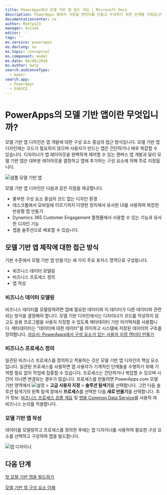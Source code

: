 ```yaml
---
title: PowerApps에서 모델 기반 앱 빌드 개요 | Microsoft Docs
description: PowerApps 앱에서 사용할 엔터티를 만들고 구성하기 위한 단계별 지침입니다.
documentationcenter: na
author: Mattp123
manager: kvivek
editor: ''
tags: ''
ms.service: powerapps
ms.devlang: na
ms.topic: conceptual
ms.component: model
ms.date: 08/09/2018
ms.author: matp
search.audienceType:
  - maker
search.app:
  - PowerApps
  - D365CE
---
```

# <a name="what-are-model-driven-apps-in-powerapps"></a>PowerApps의 모델 기반 앱이란 무엇입니까?

모델 기반 앱 디자인은 앱 개발에 대한 구성 요소 중심의 접근 방식입니다. 모델 기반 앱 디자인에는 코드가 필요하지 않으며 사용자가 만드는 앱은 간단하거나 매우 복잡할 수 있습니다.  디자이너가 앱 레이아웃을 완벽하게 제어할 수 있는 캔버스 앱 개발과 달리 모델 기반 앱은 대부분 레이아웃을 결정하고 앱에 추가하는 구성 요소에 의해 주로 지정됩니다. 

![샘플 모델 기반 앱](media/model-driven-app-overview/model-app-sample.png)

모델 기반 앱 디자인은 다음과 같은 이점을 제공합니다.
- 풍부한 구성 요소 중심의 코드 없는 디자인 환경 
- 데스크톱에서 모바일에 이르기까지 다양한 장치에서 유사한 UI를 사용하여 복잡한 반응형 앱 만들기
- Dynamics 365 Customer Engagement 플랫폼에서 사용할 수 있는 기능과 유사한 디자인 기능 
- 앱을 솔루션으로 배포할 수 있습니다.
 
## <a name="the-approach-to-model-driven-app-making"></a>모델 기반 앱 제작에 대한 접근 방식
기본 수준에서 모델 기반 앱 만들기는 세 가지 주요 포커스 영역으로 구성됩니다.

- 비즈니스 데이터 모델링 
- 비즈니스 프로세스 정의 
- 앱 작성

### <a name="modeling-business-data"></a>비즈니스 데이터 모델링
비즈니스 데이터를 모델링하려면 앱에 필요한 데이터와 이 데이터가 다른 데이터와 관련되는 방식을 결정해야 합니다. 모델 기반 디자인에서는 디자이너가 코드를 작성하지 않고도 응용 프로그램을 사용자 지정할 수 있도록 메타데이터 기반 아키텍처를 사용합니다. 메타데이터는 "데이터에 대한 데이터"를 의미하고 시스템에 저장된 데이터의 구조를 정의합니다. [자습서: PowerApps에서 구성 요소가 있는 사용자 지정 엔터티 만들기](../common-data-service/create-custom-entity.md)

### <a name="defining-business-processes"></a>비즈니스 프로세스 정의
일관된 비즈니스 프로세스를 정의하고 적용하는 것은 모델 기반 앱 디자인의 핵심 요소입니다. 일관된 프로세스를 사용하면 앱 사용자가 기계적인 단계들을 수행하기 위해 기억할 필요 없이 작업에 집중할 수 있습니다. 프로세스는 간단하거나 복잡할 수 있으며 시간이 지나면 변경되는 경우가 많습니다. 프로세스를 만들려면 PowerApps.com 모델 기반 영역에서 ![설정](media/powerapps-gear.png) > **고급 사용자 지정** > **솔루션 탐색기**를 선택합니다. 그런 다음 솔루션 탐색기의 왼쪽 탐색 창에서 **프로세스**를 선택한 다음 **새로 만들기**를 선택합니다. 추가 정보: [비즈니스 프로세스 흐름 개요](/flow/business-process-flows-overview) 및 [앱용 Common Data Service](../common-data-service/cds-processes.md)를 사용하 여 비즈니스 논리를 적용합니다. 

### <a name="composing-the-model-driven-app"></a>모델 기반 앱 작성
데이터를 모델링하고 프로세스를 정의한 후에는 앱 디자이너를 사용하여 필요한 구성 요소를 선택하고 구성하여 앱을 빌드합니다.

![앱 디자이너](media/model-driven-app-overview/app-designer.png)

## <a name="next-steps"></a>다음 단계

[첫 모델 기반 앱을 빌드하기](build-first-model-driven-app.md)

[모델 기반 앱 구성 요소 이해](model-driven-app-components.md)

